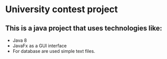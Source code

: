 # University contest project
## This is a java project that uses technologies like:
- Java 8
- JavaFx as a GUI interface
- For database are used simple text files. 

